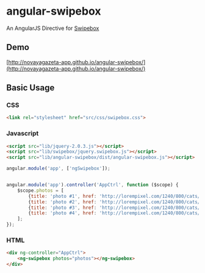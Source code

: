 # angular-swipebox

An AngularJS Directive for [Swipebox](http://brutaldesign.github.io/swipebox/)

## Demo

[http://novayagazeta-app.github.io/angular-swipebox/](http://novayagazeta-app.github.io/angular-swipebox/)

## Basic Usage

### CSS

```html
<link rel="stylesheet" href="src/css/swipebox.css">
```

### Javascript

```html
<script src="lib/jquery-2.0.3.js"></script>
<script src="lib/swipebox/jquery.swipebox.js"></script>
<script src="lib/angular-swipebox/dist/angular-swipebox.js"></script>
```

```javascript
angular.module('app', ['ngSwipebox']);


angular.module('app').controller('AppCtrl', function ($scope) {
    $scope.photos = [
        {title: 'photo #1', href: 'http://lorempixel.com/1240/800/cats/1/'},
        {title: 'photo #2', href: 'http://lorempixel.com/1240/800/cats/2/'},
        {title: 'photo #3', href: 'http://lorempixel.com/1240/800/cats/3/'},
        {title: 'photo #4', href: 'http://lorempixel.com/1240/800/cats/4/'}
    ];
});
```

### HTML

```html
<div ng-controller="AppCtrl">
    <ng-swipebox photos="photos"></ng-swipebox>
</div>
```